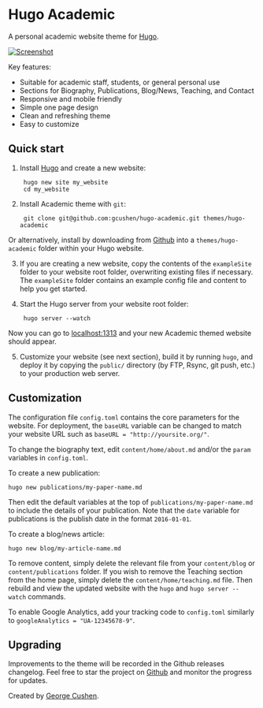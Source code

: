 # Hugo Academic

A personal academic website theme for [Hugo](https://gohugo.io).

[![Screenshot](https://raw.githubusercontent.com/gcushen/hugo-academic/master/images/screenshot.png)](https://github.com/gcushen/hugo-academic/)

Key features:
- Suitable for academic staff, students, or general personal use
- Sections for Biography, Publications, Blog/News, Teaching, and Contact
- Responsive and mobile friendly
- Simple one page design
- Clean and refreshing theme
- Easy to customize

## Quick start

1. Install [Hugo](https://gohugo.io/overview/installing/) and create a new website:

        hugo new site my_website
        cd my_website

2. Install Academic theme with `git`:

        git clone git@github.com:gcushen/hugo-academic.git themes/hugo-academic

 Or alternatively, install by downloading from [Github](https://github.com/gcushen/hugo-academic/) into a `themes/hugo-academic` folder within your Hugo website.

3. If you are creating a new website, copy the contents of the `exampleSite` folder to your website root folder, overwriting existing files if necessary. The `exampleSite` folder contains an example config file and content to help you get started.

4. Start the Hugo server from your website root folder:

        hugo server --watch

 Now you can go to [localhost:1313](http://localhost:1313) and your new Academic themed website should appear.

5. Customize your website (see next section), build it by running `hugo`, and deploy it by copying the `public/` directory (by FTP, Rsync, git push, etc.) to your production web server.

## Customization

The configuration file `config.toml` contains the core parameters for the website. For deployment, the `baseURL` variable can be changed to match your website URL such as `baseURL = "http://yoursite.org/"`.

To change the biography text, edit `content/home/about.md` and/or the `param` variables in `config.toml`.

To create a new publication:

    hugo new publications/my-paper-name.md

Then edit the default variables at the top of `publications/my-paper-name.md` to include the details of your publication. Note that the `date` variable for publications is the publish date in the format `2016-01-01`.

To create a blog/news article:

    hugo new blog/my-article-name.md

To remove content, simply delete the relevant file from your `content/blog` or `content/publications` folder. If you wish to remove the Teaching section from the home page, simply delete the `content/home/teaching.md` file. Then rebuild and view the updated website with the `hugo` and `hugo server --watch` commands.

To enable Google Analytics, add your tracking code to `config.toml` similarly to `googleAnalytics = "UA-12345678-9"`.

## Upgrading

Improvements to the theme will be recorded in the Github releases changelog. Feel free to star the project on [Github](https://github.com/gcushen/hugo-academic/) and monitor the progress for updates.

Created by [George Cushen](http://www.cushen.me).
